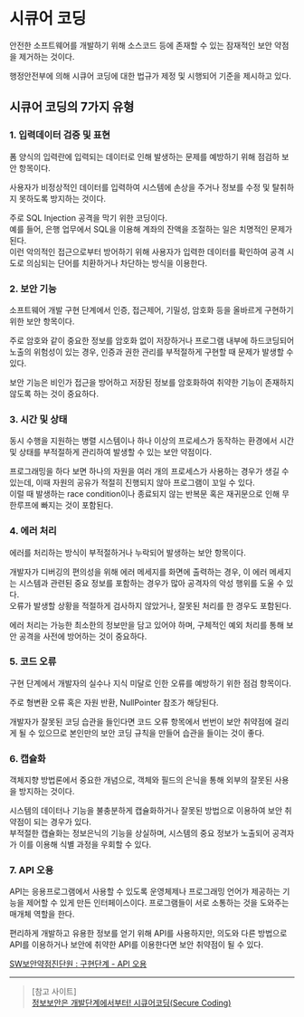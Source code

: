 # 시큐어 코딩

안전한 소프트웨어를 개발하기 위해 소스코드 등에 존재할 수 있는 잠재적인 보안 약점을 제거하는 것이다.

행정안전부에 의해 시큐어 코딩에 대한 법규가 제정 및 시행되어 기준을 제시하고 있다.

## 시큐어 코딩의 7가지 유형

### 1. 입력데이터 검증 및 표현

폼 양식의 입력란에 입력되는 데이터로 인해 발생하는 문제를 예방하기 위해 점검하 보안 항목이다.

사용자가 비정상적인 데이터를 입력하여 시스템에 손상을 주거나 정보를 수정 및 탈취하지 못하도록 방지하는 것이다.

주로 SQL Injection 공격을 막기 위한 코딩이다.</br>
예를 들어, 은행 업무에서 SQL을 이용해 계좌의 잔액을 조절하는 일은 치명적인 문제가 된다.</br>
이런 악의적인 접근으로부터 방어하기 위해 사용자가 입력한 데이터를 확인하여 공격 시도로 의심되는 단어를 치환하거나 차단하는 방식을 이용한다.

### 2. 보안 기능

소프트웨어 개발 구현 단계에서 인증, 접근제어, 기밀성, 암호화 등을 올바르게 구현하기 위한 보안 항목이다.

주로 암호와 같이 중요한 정보를 암호화 없이 저장하거나 프로그램 내부에 하드코딩되어 노출의 위험성이 있는 경우, 인증과 권한 관리를 부적절하게 구현할 때 문제가 발생할 수 있다.

보안 기능은 비인가 접근을 방어하고 저장된 정보를 암호화하여 취약한 기능이 존재하지 않도록 하는 것이 중요하다.

### 3. 시간 및 상태

동시 수행을 지원하는 병렬 시스템이나 하나 이상의 프로세스가 동작하는 환경에서 시간 및 상태를 부적절하게 관리하여 발생할 수 있는 보안 약점이다.

프로그래밍을 하다 보면 하나의 자원을 여러 개의 프로세스가 사용하는 경우가 생길 수 있는데, 이때 자원의 공유가 적절히 진행되지 않아 프로그램이 꼬일 수 있다.</br>
이럴 때 발생하는 race condition이나 종료되지 않는 반복문 혹은 재귀문으로 인해 무한루프에 빠지는 것이 포함된다.

### 4. 에러 처리

에러를 처리하는 방식이 부적절하거나 누락되어 발생하는 보안 항목이다.

개발자가 디버깅의 편의성을 위해 에러 메세지를 화면에 출력하는 경우, 이 에러 메세지는 시스템과 관련된 중요 정보를 포함하는 경우가 많아 공격자의 악성 행위를 도울 수 있다.</br>
오류가 발생할 상황을 적절하게 검사하지 않았거나, 잘못된 처리를 한 경우도 포함된다.

에러 처리는 가능한 최소한의 정보만을 담고 있어야 하며, 구체적인 예외 처리를 통해 보안 공격을 사전에 방어하는 것이 중요하다.

### 5. 코드 오류

구현 단계에서 개발자의 실수나 지식 미달로 인한 오류를 예방하기 위한 점검 항목이다.

주로 형변환 오류 혹은 자원 반환, NullPointer 참조가 해당된다.

개발자가 잘못된 코딩 습관을 들인다면 코드 오류 항목에서 번번이 보안 취약점에 걸리게 될 수 있으므로 본인만의 보안 코딩 규칙을 만들어 습관을 들이는 것이 좋다.

### 6. 캡슐화

객체지향 방법론에서 중요한 개념으로, 객체와 필드의 은닉을 통해 외부의 잘못된 사용을 방지하는 것이다.

시스템의 데이터나 기능을 불충분하게 캡슐화하거나 잘못된 방법으로 이용하여 보안 취약점이 되는 경우가 있다.</br>
부적절한 캡슐화는 정보은닉의 기능을 상실하며, 시스템의 중요 정보가 노출되어 공격자가 이를 이용해 식별 과정을 우회할 수 있다.

### 7. API 오용

API는 응용프로그램에서 사용할 수 있도록 운영체제나 프로그래밍 언어가 제공하는 기능을 제어할 수 있게 만든 인터페이스이다. 프로그램들이 서로 소통하는 것을 도와주는 매개체 역할을 한다.

편리하게 개발하고 유용한 정보를 얻기 위해 API를 사용하지만, 의도와 다른 방법으로 API를 이용하거나 보안에 취약한 API를 이용한다면 보안 취약점이 될 수 있다.

[SW보안약점진단원 : 구현단계 - API 오용](https://it-license.tistory.com/93#google_vignette)

---

> [참고 사이트]</br>
[정보보안은 개발단계에서부터! 시큐어코딩(Secure Coding)](https://www.insilicogen.com/blog/383)
